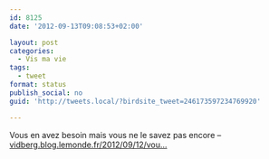 ```yaml
---
id: 8125
date: '2012-09-13T09:08:53+02:00'

layout: post
categories:
  - Vis ma vie
tags:
  - tweet
format: status
publish_social: no
guid: 'http://tweets.local/?birdsite_tweet=246173597234769920'

---
```


Vous en avez besoin mais vous ne le savez pas encore – [vidberg.blog.lemonde.fr/2012/09/12/vou…](http://vidberg.blog.lemonde.fr/2012/09/12/vous-en-avez-besoin-mais-vous-ne-le-savez-pas-encore/)